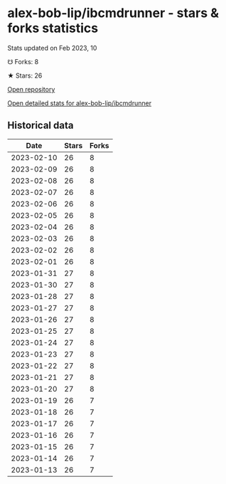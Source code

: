# alex-bob-lip/ibcmdrunner - stars & forks statistics

Stats updated on Feb 2023, 10

☋ Forks: 8

★ Stars: 26

[Open repository](https://github.com/alex-bob-lip/ibcmdrunner)

[Open detailed stats for alex-bob-lip/ibcmdrunner](https://reviewgithub.com/rep/alex-bob-lip/ibcmdrunner)

## Historical data
| Date | Stars | Forks |
|------|-------|-------|
| 2023-02-10 | 26 | 8 | 
| 2023-02-09 | 26 | 8 | 
| 2023-02-08 | 26 | 8 | 
| 2023-02-07 | 26 | 8 | 
| 2023-02-06 | 26 | 8 | 
| 2023-02-05 | 26 | 8 | 
| 2023-02-04 | 26 | 8 | 
| 2023-02-03 | 26 | 8 | 
| 2023-02-02 | 26 | 8 | 
| 2023-02-01 | 26 | 8 | 
| 2023-01-31 | 27 | 8 | 
| 2023-01-30 | 27 | 8 | 
| 2023-01-28 | 27 | 8 | 
| 2023-01-27 | 27 | 8 | 
| 2023-01-26 | 27 | 8 | 
| 2023-01-25 | 27 | 8 | 
| 2023-01-24 | 27 | 8 | 
| 2023-01-23 | 27 | 8 | 
| 2023-01-22 | 27 | 8 | 
| 2023-01-21 | 27 | 8 | 
| 2023-01-20 | 27 | 8 | 
| 2023-01-19 | 26 | 7 | 
| 2023-01-18 | 26 | 7 | 
| 2023-01-17 | 26 | 7 | 
| 2023-01-16 | 26 | 7 | 
| 2023-01-15 | 26 | 7 | 
| 2023-01-14 | 26 | 7 | 
| 2023-01-13 | 26 | 7 | 

